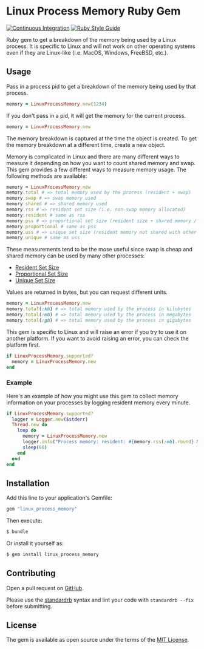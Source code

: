 # Linux Process Memory Ruby Gem

[![Continuous Integration](https://github.com/bdurand/linux_process_memory/actions/workflows/continuous_integration.yml/badge.svg)](https://github.com/bdurand/linux_process_memory/actions/workflows/continuous_integration.yml)
[![Ruby Style Guide](https://img.shields.io/badge/code_style-standard-brightgreen.svg)](https://github.com/testdouble/standard)

Ruby gem to get a breakdown of the memory being used by a Linux process. It is specific to Linux and will not work on other operating systems even if they are Linux-like (i.e. MacOS, Windows, FreeBSD, etc.).

## Usage

Pass in a process pid to get a breakdown of the memory being used by that process.

```ruby
memory = LinuxProcessMemory.new(1234)
```

If you don't pass in a pid, it will get the memory for the current process.

```ruby
memory = LinuxProcessMemory.new
```

The memory breakdown is captured at the time the object is created. To get the memory breakdown at a different time, create a new object.

Memory is complicated in Linux and there are many different ways to measure it depending on how you want to count shared memory and swap. This gem provides a few different ways to measure memory usage. The following methods are available:

```ruby
memory = LinuxProcessMemory.new
memory.total # => total memory used by the process (resident + swap)
memory.swap # => swap memory used
memory.shared # => shared memory used
memory.rss # => resident set size (i.e. non-swap memory allocated)
memory.resident # same as rss
memory.pss # => proportional set size (resident size + shared memory / number of processes)
memory.proportional # same as pss
memory.uss # => unique set size (resident memory not shared with other processes)
memory.unique # same as uss
```

These measurements tend to be the mose useful since swap is cheap and shared memory can be used by many other processes:

- [Resident Set Size](https://en.wikipedia.org/wiki/Resident_set_size)
- [Proportional Set Size](https://en.wikipedia.org/wiki/Proportional_set_size)
- [Unique Set Size](https://en.wikipedia.org/wiki/Unique_set_size)

Values are returned in bytes, but you can request different units.

```ruby
memory = LinuxProcessMemory.new
memory.total(:kb) # => total memory used by the process in kilobytes
memory.total(:mb) # => total memory used by the process in megabytes
memory.total(:gb) # => total memory used by the process in gigabytes
```

This gem is specific to Linux and will raise an error if you try to use it on another platform. If you want to avoid raising an error, you can check the platform first.

```ruby
if LinuxProcessMemory.supported?
  memory = LinuxProcessMemory.new
end
```

### Example

Here's an example of how you might use this gem to collect memory information on your processes by logging resident memory every minute.

```ruby
if LinuxProcessMemory.supported?
  logger = Logger.new($stderr)
  Thread.new do
    loop do
      memory = LinuxProcessMemory.new
      logger.info("Process memory: resident: #{memory.rss(:mb).round} MB, pid: #{Process.pid}")
      sleep(60)
    end
  end
end
```

## Installation

Add this line to your application's Gemfile:

```ruby
gem "linux_process_memory"
```

Then execute:
```bash
$ bundle
```

Or install it yourself as:
```bash
$ gem install linux_process_memory
```

## Contributing

Open a pull request on [GitHub](https://github.com/bdurand/linux_process_memory).

Please use the [standardrb](https://github.com/testdouble/standard) syntax and lint your code with `standardrb --fix` before submitting.

## License

The gem is available as open source under the terms of the [MIT License](https://opensource.org/licenses/MIT).